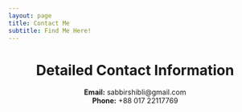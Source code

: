 ```yaml
---
layout: page
title: Contact Me
subtitle: Find Me Here!
---
```


<div align="center"><h1>Detailed Contact Information</h1></div>
<div align="center">
  <b>Email:</b> sabbirshibli@gmail.com
  <br><b>Phone:</b> +88 017 22117769
</div>
